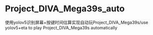 # Project_DIVA_Mega39s_auto
使用yolov5识别屏幕+按键时间估算实现自动玩Project_DIVA_Mega39s/use yolov5+eta to play Project_DIVA_Mega39s automatically
